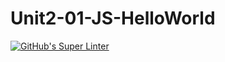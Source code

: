 # Unit2-01-JS-HelloWorld
[![GitHub's Super Linter](https://github.com/ICS20-Programming-ZoiaB/Unit2-01-JS-HelloWorld/workflows/GitHub's%20Super%20Linter/badge.svg)](https://github.com/ICS20-Programming-ZoiaB/Unit2-01-JS-HelloWorld/actions)
